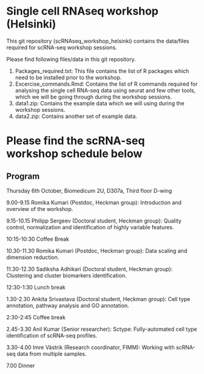 # Single cell RNAseq workshop (Helsinki) 
This git repository (scRNAseq_workshop_helsinki) contains the data/files required for scRNA-seq workshop sessions.

Please find following files/data in this git repository.

1. Packages_required.txt: This file contains the list of R packages which need to be installed prior to the workshop. 
2. Excercise_commands.Rmd: Contains the list of R commands required for analysing the single cell RNA-seq data using seurat and few other tools, which we will be going through during the workshop sessions.
3. data1.zip: Contains the example data which we will using during the workshop sessions.
4. data2.zip: Contains another set of example data.


# Please find the scRNA-seq workshop schedule below

## Program 
Thursday 6th October, Biomedicum 2U, D307a, Third floor D-wing

9.00-9.15 Romika Kumari (Postdoc, Heckman group): Introduction and overview of the workshop.

9.15-10.15 Philipp Sergeev (Doctoral student, Heckman group): Quality control, normalization and identification of highly variable features.

10:15-10:30 Coffee Break

10.30-11.30 Romika Kumari (Postdoc, Heckman group): Data scaling and dimension reduction.

11.30-12.30 Sadiksha Adhikari (Doctoral student, Heckman group): Clustering and cluster biomarkers identification.

12:30-1:30 Lunch break

1.30-2.30 Ankita Srivastava (Doctoral student, Heckman group): Cell type annotation, pathway analysis and GO annotation.

2:30-2:45 Coffee break

2.45-3.30 Anil Kumar (Senior researcher): Sctype: Fully-automated cell type identification of scRNA-seq profiles.

3.30-4.00 Imre Västrik (Research coordinator, FIMM): Working with scRNA-seq data from multiple samples.


7.00 Dinner

